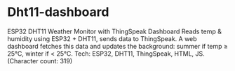 # Dht11-dashboard
ESP32 DHT11 Weather Monitor with ThingSpeak Dashboard Reads temp &amp; humidity using ESP32 + DHT11, sends data to ThingSpeak. A web dashboard fetches this data and updates the background: summer if temp ≥ 25°C, winter if &lt; 25°C. Tech: ESP32, DHT11, ThingSpeak, HTML, JS. (Character count: 319)

